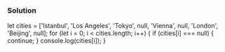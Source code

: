 ### Solution
let cities = ['Istanbul', 'Los Angeles', 'Tokyo', null, 'Vienna', null, 'London', 'Beijing', null];
for (let i = 0; i < cities.length; i++) {
  if (cities[i] === null) {
    continue;
  }
console.log(cities[i]);
}
